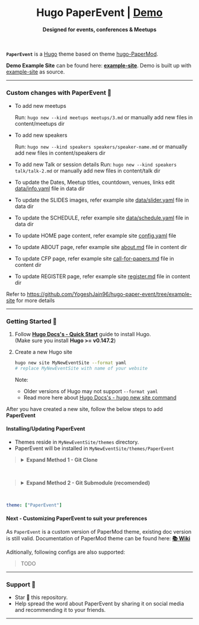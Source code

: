 <h1 align=center>Hugo PaperEvent | <a href="https://curiousone.in/hugo-paper-event/" target="_blank" rel="nofollow">Demo</a></h1>

<h4 align=center>Designed for events, conferences & Meetups</h4>
<br>

**`PaperEvent`** is a [Hugo](https://gohugo.io/) theme based on theme [hugo-PaperMod](https://github.com/adityatelange/hugo-PaperMod).

**Demo Example Site** can be found here: [**example-site**](https://github.com/yogeshjain96/hugo-paper-event/tree/example-site). Demo is built up with [example-site](https://github.com/yogeshjain96/hugo-paper-event/tree/example-site) as source.

---

### Custom changes with PaperEvent 🚀

- To add new meetups

    Run: `hugo new --kind meetups meetups/3.md`
    or manually add new files in content/meetups dir

- To add new speakers

    Run: `hugo new --kind speakers speakers/speaker-name.md`
    or manually add new files in content/speakers dir

- To add new Talk or session details
   Run: `hugo new --kind speakers talk/talk-2.md`
    or manually add new files in content/talk dir

- To update the Dates, Meetup titles, countdown, venues, links edit [data/info.yaml](https://github.com/YogeshJain96/hugo-paper-event/blob/example-site/data/info.yaml) file in data dir
- To update the SLIDES images, refer example site [data/slider.yaml](https://github.com/YogeshJain96/hugo-paper-event/blob/example-site/data/slider.yaml) file in data dir
- To update the SCHEDULE, refer example site [data/schedule.yaml](https://github.com/YogeshJain96/hugo-paper-event/blob/example-site/data/schedule.yaml) file in data dir
- To update HOME page content, refer example site [config.yaml](https://github.com/YogeshJain96/hugo-paper-event/blob/example-site/config.yaml) file
- To update ABOUT page, refer example site [about.md](https://github.com/YogeshJain96/hugo-paper-event/blob/example-site/content/about.md) file in content dir
- To update CFP page, refer example site [call-for-papers.md](https://github.com/YogeshJain96/hugo-paper-event/blob/example-site/content/call-for-papers.md) file in content dir
- To update REGISTER page, refer example site [register.md](https://github.com/YogeshJain96/hugo-paper-event/blob/example-site/content/register.md) file in content dir

Refer to https://github.com/YogeshJain96/hugo-paper-event/tree/example-site for more details

---

### Getting Started 🚀

1. Follow **[Hugo Docs's - Quick Start](https://gohugo.io/getting-started/quick-start/)** guide to install Hugo.
   <br>(Make sure you install **Hugo >= v0.147.2**)

2. Create a new Hugo site
   ```sh
   hugo new site MyNewEventSite --format yaml
   # replace MyNewEventSite with name of your website
   ```
   Note:
   - Older versions of Hugo may not support `--format yaml`
   - Read more here about [Hugo Docs's - hugo new site command](https://gohugo.io/commands/hugo_new_site/#synopsis)

After you have created a new site, follow the below steps to add **PaperEvent**

#### Installing/Updating PaperEvent

- Themes reside in `MyNewEventSite/themes` directory.
- PaperEvent will be installed in `MyNewEventSite/themes/PaperEvent`

> <details>
> <summary><b>Expand Method 1 - Git Clone</b></summary>
>
> **INSTALL** : Inside the folder of your Hugo site `MyNewEventSite`, run:
>
> ```bash
> git clone https://github.com/yogeshjain96/hugo-paper-event themes/PaperEvent --depth=1
> ```
>
> **UPDATE**: Inside the folder of your Hugo site `MyNewEventSite`, run:
>
> ```bash
> cd themes/PaperEvent
> git pull
> ```
>
> </details>

<br>

> <details>
> <summary><b>Expand Method 2 - Git Submodule (recomended)</b></summary>
>
> **INSTALL** : Inside the folder of your Hugo site `MyNewEventSite`, run:
>
> ```bash
> git submodule add --depth=1 https://github.com/yogeshjain96/hugo-paper-event.git themes/PaperEvent
> git submodule update --init --recursive # needed when you reclone your repo (submodules may not get cloned automatically)
> ```
>
> You may use ` --branch v7.0` to end of above command if you want to stick to specific release.
> Read more about git submodules [here](https://www.atlassian.com/git/tutorials/git-submodule).
>
> **UPDATE**: Inside the folder of your Hugo site `MyNewEventSite`, run:
>
> ```bash
> git submodule update --remote --merge
> ```
>
> </details>

<br>


```yaml
theme: ["PaperEvent"]
```

#### Next - Customizing PaperEvent to suit your preferences

As `PaperEvent` is a custom version of PaperMod theme, existing doc version is still valid.
Documentation of PaperMod theme can be found here: [**📚 Wiki**](https://github.com/adityatelange/hugo-PaperMod/wiki)

Aditionally, following configs are also supported:
> TODO

---

### Support 🫶

- Star 🌟 this repository.
- Help spread the word about PaperEvent by sharing it on social media and recommending it to your friends.

---
